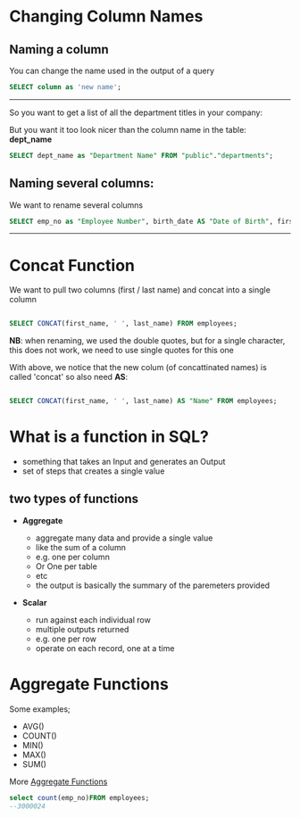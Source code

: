 # Changing Column Names

## Naming a column

You can change the name used in the output of a query 

```sql
SELECT column as 'new name';
```

---

So you want to get a list of all the department titles in your company: 

But you want it too look nicer than the column name in the table: **dept_name**

```sql
SELECT dept_name as "Department Name" FROM "public"."departments";
```

## Naming several columns: 

We want to rename several columns 

```sql
SELECT emp_no as "Employee Number", birth_date AS "Date of Birth", first_name as "First Name", last_name AS "Last Name" from "public"."employees";
```

---

# Concat Function 

We want to pull two columns (first / last name) and concat into a single column

```sql

SELECT CONCAT(first_name, ' ', last_name) FROM employees;
```
**NB**: when renaming, we used the double quotes, but for a single character, this does not work, we need to use single quotes for this one

With above, we notice that the new colum (of concattinated names) is called 'concat' so also need **AS**:

```sql

SELECT CONCAT(first_name, ' ', last_name) AS "Name" FROM employees;
```

# What is a function in SQL? 

- something that takes an Input and generates an Output
- set of steps that creates a single value 

## two types of functions

- **Aggregate** 
  - aggregate many data and provide a single value
  - like the sum of a column
  - e.g. one per column
  - Or One per table
  - etc
  - the output is basically the summary of the paremeters provided 

- **Scalar**
  - run against each individual row
  - multiple outputs returned 
  - e.g. one per row
  - operate on each record, one at a time

# Aggregate Functions

Some examples;

- AVG()
- COUNT()
- MIN()
- MAX()
- SUM()
  
More [Aggregate Functions](https://www.postgresql.org/docs/12/functions-aggregate.html)

```sql
select count(emp_no)FROM employees;
--3000024
```